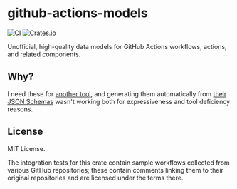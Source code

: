 github-actions-models
=====================

[![CI](https://github.com/zizmorcore/github-actions-models/actions/workflows/ci.yml/badge.svg)](https://github.com/zizmorcore/github-actions-models/actions/workflows/ci.yml)
[![Crates.io](https://img.shields.io/crates/v/github-actions-models)](https://crates.io/crates/github-actions-models)

Unofficial, high-quality data models for GitHub Actions workflows, actions, and related components.

## Why?

I need these for [another tool], and generating them automatically from
[their JSON Schemas] wasn't working both for expressiveness and tool deficiency
reasons.

[another tool]: https://github.com/woodruffw/zizmor

[their JSON Schemas]: https://www.schemastore.org/json/

## License

MIT License.

The integration tests for this crate contain sample workflows collected from
various GitHub repositories; these contain comments linking them to their
original repositories and are licensed under the terms there.
